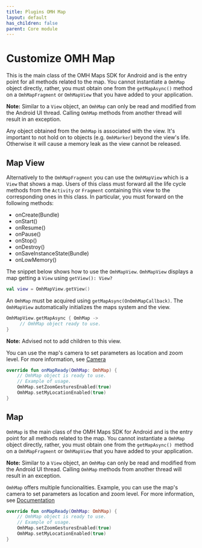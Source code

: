 ```yaml
---
title: Plugins OMH Map
layout: default
has_children: false
parent: Core module
---
```


# Customize OMH Map

This is the main class of the OMH Maps SDK for Android and is the entry point for all methods related to the map. You cannot instantiate a `OmhMap` object directly, rather, you must obtain one from the `getMapAsync()` method on a `OmhMapFragment` or `OmhMapView` that you have added to your application.

**Note:** Similar to a `View` object, an `OmhMap` can only be read and modified from the Android UI thread. Calling `OmhMap` methods from another thread will result in an exception.

Any object obtained from the `OmhMap` is associated with the view. It's important to not hold on to objects (e.g. `OmhMarker`) beyond the view's life. Otherwise it will cause a memory leak as the view cannot be released.

## Map View

Alternatively to the `OmhMapFragment` you can use the `OmhMapView` which is a `View` that shows a map.
Users of this class must forward all the life cycle methods from the `Activity` or `Fragment` containing this view to the corresponding ones in this class. In particular, you must forward on the following methods:

- onCreate(Bundle)
- onStart()
- onResume()
- onPause()
- onStop()
- onDestroy()
- onSaveInstanceState(Bundle)
- onLowMemory()

The snippet below shows how to use the `OmhMapView`. `OmhMapView` displays a map getting a `View` using `getView(): View?`

```kotlin
val view = OmhMapView.getView()
```

An `OmhMap` must be acquired using `getMapAsync(OnOmhMapCallback)`. The `OmhMapView` automatically initializes the maps system and the view.

```kotlin
OmhMapView.getMapAsync { OmhMap ->
     // OmhMap object ready to use.
}
```

**Note:** Advised not to add children to this view.

You can use the map's camera to set parameters as location and zoom level. For more information, see [Camera](#camera)

```kotlin
override fun onMapReady(OmhMap: OmhMap) {
    // OmhMap object is ready to use.
    // Example of usage.
    OmhMap.setZoomGesturesEnabled(true)
    OmhMap.setMyLocationEnabled(true)
}
```

## Map

`OmhMap` is the main class of the OMH Maps SDK for Android and is the entry point for all methods related to the map. You cannot instantiate a `OmhMap` object directly, rather, you must obtain one from the `getMapAsync() `method on a `OmhMapFragment` or `OmhMapView` that you have added to your application.

**Note:** Similar to a `View` object, an `OmhMap` can only be read and modified from the Android UI thread. Calling `OmhMap` methods from another thread will result in an exception.

`OmhMap` offers multiple funcionalities. Example, you can use the map's camera to set parameters as location and zoom level. For more information, see [Documentation](#documentation)

```kotlin
override fun onMapReady(OmhMap: OmhMap) {
    // OmhMap object is ready to use.
    // Example of usage.
    OmhMap.setZoomGesturesEnabled(true)
    OmhMap.setMyLocationEnabled(true)
}
```
